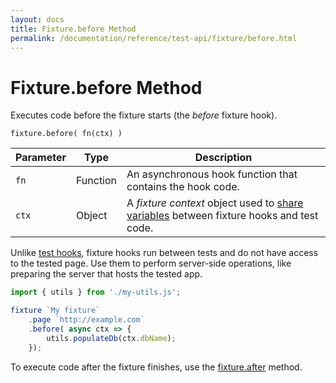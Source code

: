 ```yaml
---
layout: docs
title: Fixture.before Method
permalink: /documentation/reference/test-api/fixture/before.html
---
```

# Fixture.before Method

Executes code before the fixture starts (the *before* fixture hook).

```text
fixture.before( fn(ctx) )
```

Parameter | Type     | Description
--------- | -------- | ---------------------------------------------------------------------------
`fn`      | Function | An asynchronous hook function that contains the hook code.
`ctx`     | Object   | A *fixture context* object used to [share variables](../../../guides/basic-guides/test-organization.md#share-variables-between-fixture-hooks-and-test-code) between fixture hooks and test code.

Unlike [test hooks](../../../guides/basic-guides/test-organization.md#test-hooks), fixture hooks run between tests and do not have access to the tested page. Use them to perform server-side operations, like preparing the server that hosts the tested app.

```js
import { utils } from './my-utils.js';

fixture `My fixture`
    .page `http://example.com`
    .before( async ctx => {
        utils.populateDb(ctx.dbName);
    });
```

To execute code after the fixture finishes, use the [fixture.after](after.md) method.
